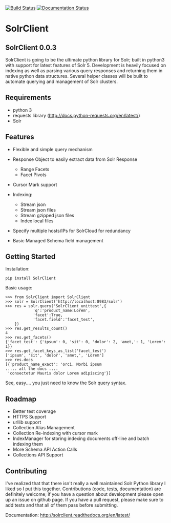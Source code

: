 [![Build Status](https://travis-ci.org/moonlitesolutions/SolrClient.svg?branch=master)](https://travis-ci.org/moonlitesolutions/SolrClient)
[![Documentation Status](https://readthedocs.org/projects/solrclient/badge/?version=latest)](http://solrclient.readthedocs.org/en/latest/?badge=latest)

# SolrClient
SolrClient 0.0.3
----------
SolrClient is going to be the ultimate python library for Solr; built in python3 with support for latest features of Solr 5. Development is heavily focused on indexing as well as parsing various query responses and returning them in native python data structures. Several helper classes will be built to automate querying and management of Solr clusters. 

Requirements
----------
* python 3
* requests library (http://docs.python-requests.org/en/latest/)
* Solr


Features
----------
* Flexible and simple query mechanism
* Response Object to easily extract data from Solr Response

  * Range Facets
  * Facet Pivots
* Cursor Mark support
* Indexing:

  * Stream json
  * Stream json files
  * Stream gzipped json files
  * Index local files
* Specify multiple hosts/IPs for SolrCloud for redundancy
* Basic Managed Schema field management


Getting Started
----------
Installation:
    
	pip install SolrClient

Basic usage: 

	>>> from SolrClient import SolrClient
	>>> solr = SolrClient('http://localhost:8983/solr')
	>>> res = solr.query('SolrClient_unittest',{
                'q':'product_name:Lorem',
                'facet':True,
                'facet.field':'facet_test',
        })
	>>> res.get_results_count()
	4
	>>> res.get_facets()
	{'facet_test': {'ipsum': 0, 'sit': 0, 'dolor': 2, 'amet,': 1, 'Lorem': 1}}
	>>> res.get_facet_keys_as_list('facet_test')
	['ipsum', 'sit', 'dolor', 'amet,', 'Lorem']
	>>> res.docs
	[{'product_name_exact': 'orci. Morbi ipsum 
	..... all the docs .... 
	 'consectetur Mauris dolor Lorem adipiscing'}]

See, easy.... you just need to know the Solr query syntax. 


Roadmap
----------
* Better test coverage
* HTTPS Support
* urllib support
* Collection Alias Management
* Collection Re-indexing with cursor mark
* IndexManager for storing indexing documents off-line and batch indexing them
* More Schema API Action Calls
* Collections API Support

Contributing
----------
I've realized that that there isn't really a well maintained Solr Python library I liked so I put this together. Contributions (code, tests, documentation) are definitely welcome; if you have a question about development please open up an issue on github page. If you have a pull request, please make sure to add tests and that all of them pass before submitting. 


Documentation: 
http://solrclient.readthedocs.org/en/latest/
